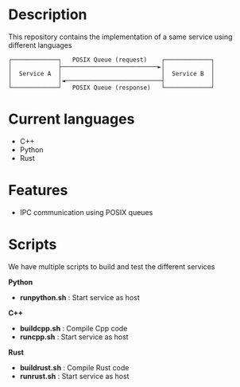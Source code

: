 # Description
This repository contains the implementation of a same service using different languages

```
┌─────────────┐   POSIX Queue (request)    ┌─────────────┐
│             ├───────────────────────────►│             │
│  Service A  │                            │  Service B  │
│             │◄───────────────────────────┤             │
└─────────────┘   POSIX Queue (response)   └─────────────┘
```

# Current languages
- C++
- Python
- Rust

# Features
- IPC communication using POSIX queues

# Scripts
We have multiple scripts to build and test the different services

**Python**
- **runpython.sh** : Start service as host

**C++**
- **buildcpp.sh** : Compile Cpp code
- **runcpp.sh** : Start service as host

**Rust**
- **buildrust.sh** : Compile Rust code
- **runrust.sh** : Start service as host
